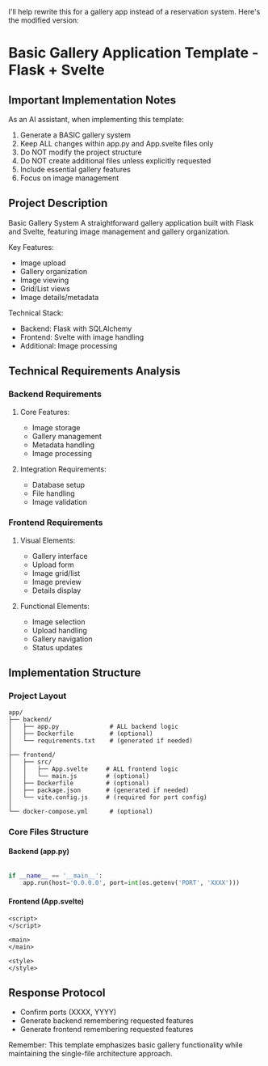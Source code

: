 I'll help rewrite this for a gallery app instead of a reservation system. Here's the modified version:

# Basic Gallery Application Template - Flask + Svelte

## Important Implementation Notes

As an AI assistant, when implementing this template:
1. Generate a BASIC gallery system
2. Keep ALL changes within app.py and App.svelte files only
3. Do NOT modify the project structure
4. Do NOT create additional files unless explicitly requested
5. Include essential gallery features
6. Focus on image management

## Project Description

Basic Gallery System
A straightforward gallery application built with Flask and Svelte, featuring image management and gallery organization.

Key Features:
- Image upload
- Gallery organization
- Image viewing
- Grid/List views
- Image details/metadata

Technical Stack:
- Backend: Flask with SQLAlchemy
- Frontend: Svelte with image handling
- Additional: Image processing

## Technical Requirements Analysis

### Backend Requirements
1. Core Features:
   - Image storage
   - Gallery management
   - Metadata handling
   - Image processing

2. Integration Requirements:
   - Database setup
   - File handling
   - Image validation

### Frontend Requirements
1. Visual Elements:
   - Gallery interface
   - Upload form
   - Image grid/list
   - Image preview
   - Details display

2. Functional Elements:
   - Image selection
   - Upload handling
   - Gallery navigation
   - Status updates

## Implementation Structure

### Project Layout
```plaintext
app/
├── backend/
│   ├── app.py              # ALL backend logic
│   ├── Dockerfile          # (optional)
│   └── requirements.txt    # (generated if needed)
│
├── frontend/
│   ├── src/
│   │   ├── App.svelte     # ALL frontend logic
│   │   └── main.js        # (optional)
│   ├── Dockerfile         # (optional)
│   ├── package.json       # (generated if needed)
│   └── vite.config.js     # (required for port config)
│
└── docker-compose.yml      # (optional)
```

### Core Files Structure

#### Backend (app.py)
```python

if __name__ == '__main__':
    app.run(host='0.0.0.0', port=int(os.getenv('PORT', 'XXXX')))
```

#### Frontend (App.svelte)
```svelte
<script>
</script>

<main>
</main>

<style>
</style>
```

## Response Protocol
- Confirm ports (XXXX, YYYY)
- Generate backend remembering requested features
- Generate frontend remembering requested features


Remember: This template emphasizes basic gallery functionality while maintaining the single-file architecture approach.
